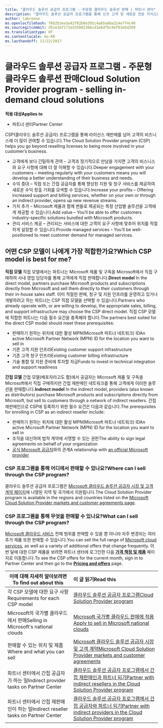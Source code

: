 ```yaml
---
title: "클라우드 솔루션 공급자 프로그램 - 주문형 클라우드 솔루션 판매 | 파트너 센터"
description: "클라우드 솔루션 공급자 프로그램을 통해 신규 고객 및 새로운 전문 지식으로 비즈니스를 성장시킬 수 있습니다."
author: labrenne
ms.openlocfilehash: f6b2b3ea1e42f82b8e391c4a65a86a314e7f4c40
ms.sourcegitcommit: d5ce1bf171e535b0236bcd1e6dfbc4ef01ebd209
ms.translationtype: HT
ms.contentlocale: ko-KR
ms.lasthandoff: 11/22/2017
---
```

# <a name="cloud-solution-provider-program---selling-in-demand-cloud-solutions"></a><span data-ttu-id="9e661-103">클라우드 솔루션 공급자 프로그램 - 주문형 클라우드 솔루션 판매</span><span class="sxs-lookup"><span data-stu-id="9e661-103">Cloud Solution Provider program - selling in-demand cloud solutions</span></span> 

**<span data-ttu-id="9e661-104">적용 대상</span><span class="sxs-lookup"><span data-stu-id="9e661-104">Applies to</span></span>**

-  <span data-ttu-id="9e661-105">파트너 센터</span><span class="sxs-lookup"><span data-stu-id="9e661-105">Partner Center</span></span>

<span data-ttu-id="9e661-106">CSP(클라우드 솔루션 공급자) 프로그램을 통해 라이선스 재판매를 넘어 고객의 비즈니스에 더 많이 관여할 수 있습니다.</span><span class="sxs-lookup"><span data-stu-id="9e661-106">The Cloud Solution Provider program (CSP) helps you go beyond reselling licenses to being more involved in your customer’s business.</span></span>
 
- <span data-ttu-id="9e661-107">고객에게 보다 긴밀하게 관여 – 고객과 정기적으로 만남을 가지면 고객의 비스니스와 요구 사항에 대해 더 잘 이해할 수 있습니다.</span><span class="sxs-lookup"><span data-stu-id="9e661-107">Deeper engagement with your customers – meeting regularly with your customers means you will develop a better understanding of their business and needs.</span></span>
- <span data-ttu-id="9e661-108">수익 증대 – 직접 또는 간접 공급자를 통해 향상된 지원 및 청구 서비스를 제공하여 새로운 수익 창출 기회를 모색할 수 있습니다.</span><span class="sxs-lookup"><span data-stu-id="9e661-108">Increase your profits – Offering increased support and billing services, whether on your own or through an indirect provider, opens up new revenue streams.</span></span>  
- <span data-ttu-id="9e661-109">가치 추가 – Microsoft 제품과 함께 번들로 제공되는 특정 산업별 솔루션을 고객에게 제공할 수 있습니다.</span><span class="sxs-lookup"><span data-stu-id="9e661-109">Add value – You’ll be able to offer customers industry-specific solutions bundled with Microsoft products.</span></span>
- <span data-ttu-id="9e661-110">관리 서비스 제공 – 관리되는 서비스에 대한 고객의 요구 사항에 맞추어 위치를 적절하게 설정할 수 있습니다.</span><span class="sxs-lookup"><span data-stu-id="9e661-110">Provide managed services – You’ll be well-positioned to meet customer demand for managed services.</span></span> 

## <a name="which-csp-model-is-best-for-me"></a><span data-ttu-id="9e661-111">어떤 CSP 모델이 나에게 가장 적합한가요?</span><span class="sxs-lookup"><span data-stu-id="9e661-111">Which CSP model is best for me?</span></span>

<span data-ttu-id="9e661-112">**직접 모델** 직접 모델에서는 파트너는 Microsoft 제품 및 구독을 Microsoft에서 직접 구매하여 사내 영업 담당자를 통해 고객에게 직접 판매합니다.</span><span class="sxs-lookup"><span data-stu-id="9e661-112">**Direct model** In the direct model, partners purchase Microsoft products and subscriptions directly from Microsoft and sell them directly to their customers through their in-house sales staff.</span></span> <span data-ttu-id="9e661-113">이미 적절한 판매, 청구 및 지원 인프라를 운영하고 있거나 개발하려고 하는 파트너는 CSP 직접 모델을 선택할 수 있습니다.</span><span class="sxs-lookup"><span data-stu-id="9e661-113">Partners who already operate with, or are willing to develop, the appropriate sales, billing, and support infrastructure may choose the CSP direct model.</span></span> <span data-ttu-id="9e661-114">직접 CSP 모델에 적합한 파트너는 다음 필수 요건을 충족해야 합니다.</span><span class="sxs-lookup"><span data-stu-id="9e661-114">The partners best suited for the direct CSP model should meet these prerequisites:</span></span>

- <span data-ttu-id="9e661-115">판매하기 원하는 위치에 대한 활성 MPN(Microsoft 파트너 네트워크) ID</span><span class="sxs-lookup"><span data-stu-id="9e661-115">An active Microsoft Partner Network (MPN) ID for the location you want to sell in</span></span>
- <span data-ttu-id="9e661-116">기존 고객 지원 인프라</span><span class="sxs-lookup"><span data-stu-id="9e661-116">Existing customer support infrastructure</span></span>
- <span data-ttu-id="9e661-117">기존 고객 청구 인프라</span><span class="sxs-lookup"><span data-stu-id="9e661-117">Existing customer billing infrastructure</span></span>
- <span data-ttu-id="9e661-118">기술 통합 및 지원 준비에 투자할 자금</span><span class="sxs-lookup"><span data-stu-id="9e661-118">Funds to invest in technical integration and support readiness</span></span>

<span data-ttu-id="9e661-119">**간접 모델** 간접 모델(배포자라고도 함)에서 공급자는 Microsoft 제품 및 구독을 Microsoft에서 직접 구매하지만 간접 재판매인 네트워크를 통해 고객에게 이러한 솔루션을 판매합니다.</span><span class="sxs-lookup"><span data-stu-id="9e661-119">**Indirect model** In the indirect model, providers (also known as distributors) purchase Microsoft products and subscriptions directly from Microsoft, but sell to customers through a network of indirect resellers.</span></span> <span data-ttu-id="9e661-120">간접 재판매인으로 CSP에 등록하기 위한 필수 요건은 다음과 같습니다.</span><span class="sxs-lookup"><span data-stu-id="9e661-120">The prerequisites for enrolling in CSP as an indirect reseller include:</span></span>

- <span data-ttu-id="9e661-121">판매하기 원하는 위치에 대한 활성 MPN(Microsoft 파트너 네트워크) ID</span><span class="sxs-lookup"><span data-stu-id="9e661-121">An active Microsoft Partner Network (MPN) ID for the location you want to sell in</span></span>
- <span data-ttu-id="9e661-122">조직을 대신하여 법적 계약에 서명할 수 있는 권한</span><span class="sxs-lookup"><span data-stu-id="9e661-122">The ability to sign legal agreements on behalf of your organization</span></span>
- <span data-ttu-id="9e661-123">[공식 Microsoft 공급자](https://partnercenter.microsoft.com/partner/find-a-provider)와의 관계</span><span class="sxs-lookup"><span data-stu-id="9e661-123">A relationship with [an official Microsoft provider](https://partnercenter.microsoft.com/partner/find-a-provider)</span></span>

### <a name="where-can-i-sell-through-the-csp-program"></a><span data-ttu-id="9e661-124">CSP 프로그램을 통해 어디에서 판매할 수 있나요?</span><span class="sxs-lookup"><span data-stu-id="9e661-124">Where can I sell through the CSP program?</span></span>

<span data-ttu-id="9e661-125">클라우드 솔루션 공급자 프로그램은 [Microsoft 클라우드 솔루션 공급자 시장 및 고객 계약 페이지](agreements.md)에 나열된 지역 및 국가에서 지원됩니다.</span><span class="sxs-lookup"><span data-stu-id="9e661-125">The Cloud Solution Provider program is available in the regions and countries listed on the [Microsoft Cloud Solution Provider markets and customer agreements page](agreements.md).</span></span>  

### <a name="what-can-i-sell-through-the-csp-program"></a><span data-ttu-id="9e661-126">CSP 프로그램을 통해 무엇을 판매할 수 있나요?</span><span class="sxs-lookup"><span data-stu-id="9e661-126">What can I sell through the CSP program?</span></span>

<span data-ttu-id="9e661-127">[Microsoft 클라우드 서비스](https://partner.microsoft.com/cloud-solution-provider/products-and-services) 전체 범위를 판매할 수 있을 뿐 아니라 자주 변경되는 여러 추가 제품 또한 판매할 수 있습니다.</span><span class="sxs-lookup"><span data-stu-id="9e661-127">You can sell the full range of [Microsoft cloud services](https://partner.microsoft.com/cloud-solution-provider/products-and-services), as well as a variety of additional offers that change frequently.</span></span> <span data-ttu-id="9e661-128">이번 달에 대한 CSP 제품을 보려면 파트너 센터에 로그인한 다음 [**가격 책정 및 제품**](https://partnercenter.microsoft.com/pcv/sales) 페이지로 이동합니다.</span><span class="sxs-lookup"><span data-stu-id="9e661-128">To see the CSP offers for the current month, sign in to Partner Center and then go to the [**Pricing and offers**](https://partnercenter.microsoft.com/pcv/sales) page.</span></span> 

|**<span data-ttu-id="9e661-129">이에 대해 자세히 알아보려면</span><span class="sxs-lookup"><span data-stu-id="9e661-129">To find out about this</span></span>**   |**<span data-ttu-id="9e661-130">이 글 읽기</span><span class="sxs-lookup"><span data-stu-id="9e661-130">Read this</span></span>**   |
|---------------------------|:--------------------|
|<span data-ttu-id="9e661-131">각 CSP 모델에 대한 요구 사항</span><span class="sxs-lookup"><span data-stu-id="9e661-131">Requirements for each CSP model</span></span>   | [<span data-ttu-id="9e661-132">클라우드 솔루션 공급자 프로그램</span><span class="sxs-lookup"><span data-stu-id="9e661-132">Cloud Solution Provider program</span></span>](https://partnercenter.microsoft.com/partner/cloud-solution-provider)|
|<span data-ttu-id="9e661-133">Microsoft의 국가별 클라우드에서 판매</span><span class="sxs-lookup"><span data-stu-id="9e661-133">Selling in Microsoft's national clouds</span></span>   | [<span data-ttu-id="9e661-134">Microsoft 국가별 클라우드 판매에 적용</span><span class="sxs-lookup"><span data-stu-id="9e661-134">Apply to sell in Microsoft national clouds</span></span>](csp-national-clouds-overview.md)|
|<span data-ttu-id="9e661-135">판매할 수 있는 위치 및 제품</span><span class="sxs-lookup"><span data-stu-id="9e661-135">Where and what you can sell</span></span>   |[<span data-ttu-id="9e661-136">Microsoft 클라우드 솔루션 공급자 시장 및 고객 계약</span><span class="sxs-lookup"><span data-stu-id="9e661-136">Microsoft Cloud Solution Provider markets and customer agreements</span></span>](agreements.md)|
|<span data-ttu-id="9e661-137">파트너 센터에서 간접 공급자가 하는 일</span><span class="sxs-lookup"><span data-stu-id="9e661-137">Indirect provider tasks on Partner Center</span></span>  |[<span data-ttu-id="9e661-138">클라우드 솔루션 공급자 프로그램에서 간접 재판매인과 파트너 되기</span><span class="sxs-lookup"><span data-stu-id="9e661-138">Partner with indirect resellers in the Cloud Solution Provider program</span></span>](indirect-provider-tasks-in-partner-center.md)|
|<span data-ttu-id="9e661-139">파트너 센터에서 간접 재판매인이 하는 일</span><span class="sxs-lookup"><span data-stu-id="9e661-139">Indirect reseller tasks on Partner Center</span></span>   |[<span data-ttu-id="9e661-140">클라우드 솔루션 공급자 프로그램에서 간접 공급자와 파트너 되기</span><span class="sxs-lookup"><span data-stu-id="9e661-140">Partner with indirect providers in the Cloud Solution Provider program</span></span>](indirect-reseller-tasks-in-partner-center.md)|